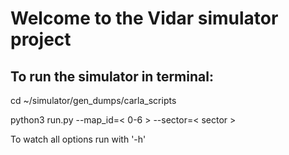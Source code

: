 # Welcome to the Vidar simulator project

## To run the simulator in terminal:

cd ~/simulator/gen_dumps/carla_scripts

python3 run.py --map_id=< 0-6 > --sector=< sector >

To watch all options run with '-h'
